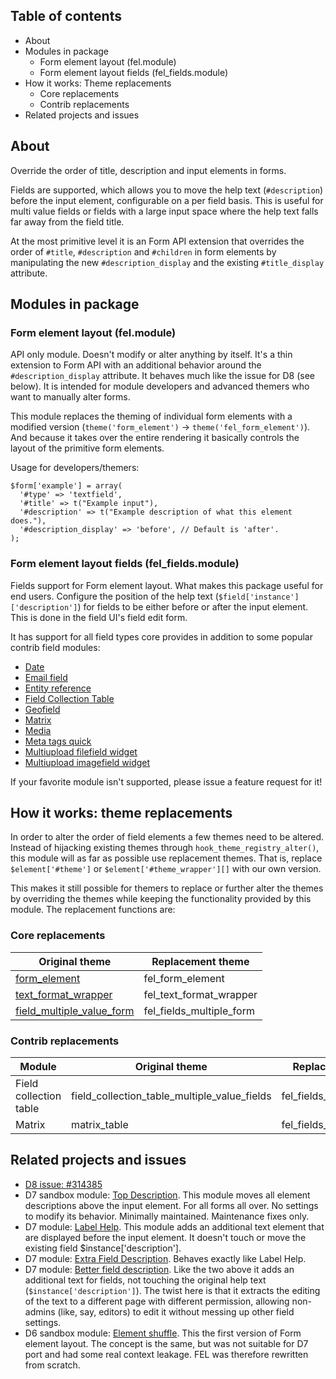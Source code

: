 
## Table of contents

* About
* Modules in package
    - Form element layout (fel.module)
    - Form element layout fields (fel_fields.module)
* How it works: Theme replacements
    - Core replacements
    - Contrib replacements
* Related projects and issues


## About

Override the order of title, description and input elements in forms.

Fields are supported, which allows you to move the help text (`#description`)
before the input element, configurable on a per field basis. This is useful for
multi value fields or fields with a large input space where the help text falls
far away from the field title.

At the most primitive level it is an Form API extension that overrides the order
of `#title`, `#description` and `#children` in form elements by manipulating the
new `#description_display` and the existing `#title_display` attribute.


## Modules in package

### Form element layout (fel.module)

API only module. Doesn't modify or alter anything by itself. It's a thin
extension to Form API with an additional behavior around the
`#description_display` attribute. It behaves much like the issue for D8 (see
below). It is intended for module developers and advanced themers who want to
manually alter forms.

This module replaces the theming of individual form elements with a modified
version (`theme('form_element')` → `theme('fel_form_element')`). And because it
takes over the entire rendering it basically controls the layout of the
primitive form elements.

Usage for developers/themers:

    $form['example'] = array(
      '#type' => 'textfield',
      '#title' => t("Example input"),
      '#description' => t("Example description of what this element does."),
      '#description_display' => 'before', // Default is 'after'.
    );


### Form element layout fields (fel_fields.module)

Fields support for Form element layout. What makes this package useful for end
users. Configure the position of the help text
(`$field['instance']['description']`) for fields to be either before or after
the input element. This is done in the field UI's field edit form.

It has support for all field types core provides in addition to some popular
contrib field modules:

* [Date                         ](https://www.drupal.org/project/date)
* [Email field                  ](https://www.drupal.org/project/email)
* [Entity reference             ](https://www.drupal.org/project/entityreference)
* [Field Collection Table       ](https://www.drupal.org/project/field_collection_table)
* [Geofield                     ](https://www.drupal.org/project/geofield)
* [Matrix                       ](https://www.drupal.org/project/matrix)
* [Media                        ](https://www.drupal.org/project/media)
* [Meta tags quick              ](https://www.drupal.org/project/metatags_quick)
* [Multiupload filefield widget ](https://www.drupal.org/project/multiupload_filefield_widget)
* [Multiupload imagefield widget](https://www.drupal.org/project/multiupload_imagefield_widget)

If your favorite module isn't supported, please issue a feature request for it!


## How it works: theme replacements

In order to alter the order of field elements a few themes need to be altered.
Instead of hijacking existing themes through `hook_theme_registry_alter()`, this
module will as far as possible use replacement themes. That is, replace
`$element['#theme']` or `$element['#theme_wrapper'][]` with our own version.

This makes it still possible for themers to replace or further alter the themes
by overriding the themes while keeping the functionality provided by this
module. The replacement functions are:


### Core replacements

Original theme                | Replacement theme
------------------------------|--------------------------
[form_element][]              | fel_form_element
[text_format_wrapper][]       | fel_text_format_wrapper
[field_multiple_value_form][] | fel_fields_multiple_form

[form_element]:              https://api.drupal.org/api/drupal/includes!form.inc/function/theme_form_element/7
[text_format_wrapper]:       https://api.drupal.org/api/drupal/modules!filter!filter.module/function/theme_text_format_wrapper/7
[field_multiple_value_form]: https://api.drupal.org/api/drupal/modules!field!field.form.inc/function/theme_field_multiple_value_form/7


### Contrib replacements

Module                 | Original theme                               | Replacement theme
-----------------------|----------------------------------------------|-----------------------------
Field collection table | field_collection_table_multiple_value_fields | fel_fields_collection_table
Matrix                 | matrix_table                                 | fel_fields_matrix_table


## Related projects and issues

* [D8 issue: #314385](https://www.drupal.org/node/314385)
* D7 sandbox module: [Top Description][]. This module moves all element
  descriptions above the input element. For all forms all over. No settings to
  modify its behavior. Minimally maintained. Maintenance fixes only.
* D7 module: [Label Help][]. This module adds an additional text element that
  are displayed before the input element. It doesn't touch or move the existing
  field $instance['description'].
* D7 module: [Extra Field Description][]. Behaves exactly like Label Help.
* D7 module: [Better field description][]. Like the two above it adds an
  additional text for fields, not touching the original help text
  (`$instance['description']`). The twist here is that it extracts the editing
  of the text to a different page with different permission, allowing non-admins
  (like, say, editors) to edit it without messing up other field settings.
* D6 sandbox module: [Element shuffle][]. This the first version of Form element
  layout. The concept is the same, but was not suitable for D7 port and had some
  real context leakage. FEL was therefore rewritten from scratch.

[top description]:          https://www.drupal.org/sandbox/jrb/top_description
[label help]:               https://www.drupal.org/project/label_help
[extra field description]:  https://www.drupal.org/project/extra_field_description
[better field description]: https://www.drupal.org/project/better_field_descriptions
[element shuffle]:          https://www.drupal.org/sandbox/kaare/1132056
